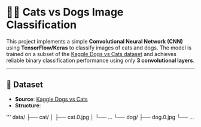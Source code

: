# 🐶🐱 Cats vs Dogs Image Classification

This project implements a simple **Convolutional Neural Network (CNN)** using **TensorFlow/Keras** to classify images of cats and dogs. The model is trained on a subset of the [Kaggle Dogs vs Cats dataset](https://www.kaggle.com/c/dogs-vs-cats/data) and achieves reliable binary classification performance using only **3 convolutional layers**.

---

## 📁 Dataset

- **Source**: [Kaggle Dogs vs Cats](https://www.kaggle.com/c/dogs-vs-cats/data)
- **Structure**:

'''
data/
├── cat/
│ ├── cat.0.jpg
│ └── ...
└── dog/
├── dog.0.jpg
└── ...



